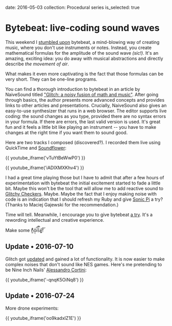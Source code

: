date: 2016-05-03
collection: Procedural series
is_selected: true

Bytebeat: live-coding sound waves
=================================

This weekend I [stumbled upon](https://martyn.me/projects/bytebeats/)
bytebeat, a mind-blowing way of creating music, where you don't use
instruments or notes.  Instead, you create mathematical formulas for
the amplitude of the sound wave *(sic!)*.  It's an amazing, exciting
idea: you do away with musical abstractions and directly describe *the
movement of air*.

What makes it even more captivating is the fact that those formulas can
be very short.  They can be one-line programs.

You can find a thorough introduction to bytebeat in an article by
NaiveSound titled ["Glitch: a noisy fusion of math and music"][article].
After going through basics, the author presents more advanced concepts
and provides links to other articles and presentations.  Crucially,
NaiveSound also gives an easy-to-use synthesizer that runs in a web
browser.  The editor supports live coding: the sound changes as you type,
provided there are no syntax errors in your formula.  If there are
errors, the last valid version is used.  It's great fun and it feels a
little bit like playing an instrument -- you have to make changes at the
right time if you want them to sound good.

Here are two tracks I composed (discovered?).  I recorded them live
using QuickTime and [Soundflower][]:

{{ youtube_iframe('vTuYtBeWwP0') }}

{{ youtube_iframe('iADlXMXKhv4') }}

I had a great time playing those but I have to admit that after a few
hours of experimentation with bytebeat the initial excitement started
to fade a little bit.  Maybe this won't be the tool that will allow me
to add reactive sound to [Glitchy Checkers][].
Maybe.  Maybe the fact that I enjoy making noise with code is an
indication that I should refresh my Ruby and give [Sonic Pi][] a
try? (Thanks to Maciej Gajewski for the recommendation.)

Time will tell.  Meanwhile, I encourage you to give bytebeat
[a try][synthesizer].  It's a rewording intellectual and creative experience.

Make some n͍ͧ͋o̜̖̾ỉ̅͡s᷀ͧ̅e̳͠͠!


  [article]: https://medium.com/@naive_sound/glitch-a-noisy-fusion-of-math-and-music-6a9b24e7f5b5
  [synthesizer]: http://naivesound.com/glitch/#t
  [Soundflower]: https://github.com/mattingalls/Soundflower/releases/
  [Glitchy Checkers]: /checkers
  [Sonic Pi]: https://www.youtube.com/watch?v=TK1mBqKvIyU


Update • 2016-07-10
-------------------

Glitch got [updated][] and gained a lot of functionality.  It
is now easier to make complex noises that don't sound like NES
games.  Here's me pretending to be Nine Inch Nails' [Alessandro
Cortini][blindoldfreak]:

  [updated]: https://medium.com/@naive_sound/glitch-beyond-the-bytebeat-603478a03686
  [blindoldfreak]: https://youtu.be/SFtnTmJ2YPg

{{ youtube_iframe('-qnqK5OiNq8') }}


Update • 2016-07-24
-------------------

More drone experiments:

{{ youtube_iframe('oo9kadxlZ1E') }}
